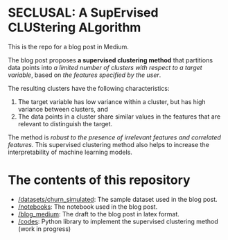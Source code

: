 # SECLUSAL: A SupErvised CLUStering ALgorithm

This is the repo for a blog post in Medium.

The blog post proposes **a supervised clustering method** that partitions data points into *a limited number of clusters with respect to a target variable*, based on *the features specified by the user*.

The resulting clusters have the following characteristics: 
1. The target variable has low variance within a cluster, but has high variance between clusters, and 
2. The data points in a cluster share similar values in the features that are relevant to distinguish the target. 

The method is *robust to the presence of irrelevant features and correlated features*. This supervised clustering method also helps to increase the interpretability of machine learning models.

# The contents of this repository

- [/datasets/churn_simulated](/datasets/churn_simulated): The sample dataset used in the blog post.
- [/notebooks](/notebooks): The notebook used in the blog post.
- [/blog_medium](/blog_medium): The draft to the blog post in latex format.
- [/codes](/codes): Python library to implement the supervised clustering method (work in progress)
